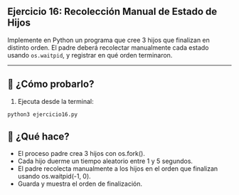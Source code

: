 ## Ejercicio 16: Recolección Manual de Estado de Hijos

Implemente en Python un programa que cree 3 hijos que finalizan en distinto orden. El padre deberá recolectar manualmente cada estado usando `os.waitpid`, y registrar en qué orden terminaron.

---
## 🧪 ¿Cómo probarlo?
1. Ejecuta desde la terminal:
```bash
python3 ejercicio16.py
```

## 📌 ¿Qué hace?
- El proceso padre crea 3 hijos con os.fork().
- Cada hijo duerme un tiempo aleatorio entre 1 y 5 segundos.
- El padre recolecta manualmente a los hijos en el orden que finalizan usando os.waitpid(-1, 0).
- Guarda y muestra el orden de finalización.